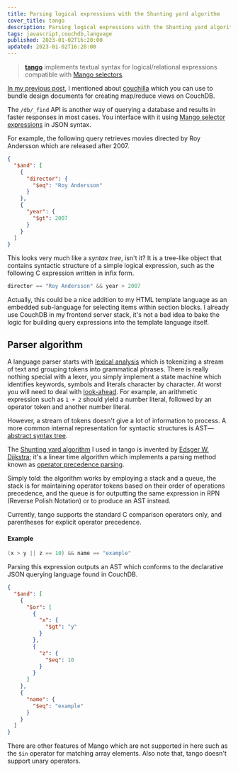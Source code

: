 ```yaml
---
title: Parsing logical expressions with the Shunting yard algorithm
cover_title: tango
description: Parsing logical expressions with the Shunting yard algorithm
tags: javascript,couchdb,language
published: 2023-01-02T16:20:00
updated: 2023-01-02T16:20:00
---
```


> [**tango**](https://github.com/onur1/tango) implements textual syntax for logical/relational expressions compatible with [Mango selectors](https://docs.couchdb.org/en/stable/api/database/find.html).

[In my previous post](./couchilla.md), I mentioned about [couchilla](https://github.com/onur1/couchilla) which you can use to bundle design documents for creating map/reduce views on CouchDB.

The `/db/_find` API is another way of querying a database and results in faster responses in most cases. You interface with it using [Mango selector expressions](https://docs.couchdb.org/en/stable/api/database/find.html) in JSON syntax.

For example, the following query retrieves movies directed by Roy Andersson which are released after 2007.

```json
{
  "$and": [
    {
      "director": {
        "$eq": "Roy Andersson"
      }
    },
    {
      "year": {
        "$gt": 2007
      }
    }
  ]
}
```

This looks very much like a _syntax tree_, isn't it? It is a tree-like object that contains syntactic structure of a simple logical expression, such as the following C expression written in infix form.

```c
director == "Roy Andersson" && year > 2007
```

Actually, this could be a nice addition to my HTML template language as an embedded sub-language for selecting items within section blocks. I already use CouchDB in my frontend server stack, it's not a bad idea to bake the logic for building query expressions into the template language itself.

## Parser algorithm

A language parser starts with [lexical analysis](https://en.wikipedia.org/wiki/Lexical_analysis) which is tokenizing a stream of text and grouping tokens into grammatical phrases. There is really nothing special with a lexer, you simply implement a state machine which identifies keywords, symbols and literals character by character. At worst you will need to deal with [look-ahead](https://en.wikipedia.org/wiki/Look-ahead_(backtracking)). For example, an arithmetic expression such as `1 + 2` should yield a number literal, followed by an operator token and another number literal.

However, a stream of tokens doesn't give a lot of information to process. A more common internal representation for syntactic structures is AST&mdash;[abstract syntax tree](https://en.wikipedia.org/wiki/Abstract_syntax_tree).

The [Shunting yard algorithm](https://en.wikipedia.org/wiki/Shunting_yard_algorithm) I used in tango is invented by [Edsger W. Dijkstra](https://en.wikipedia.org/wiki/Edsger_W._Dijkstra); it's a linear time algorithm which implements a parsing method known as [operator precedence parsing](https://en.wikipedia.org/wiki/Operator-precedence_parser).

Simply told: the algorithm works by employing a stack and a queue, the stack is for maintaining operator tokens based on their order of operations precedence, and the queue is for outputting the same expression in RPN (Reverse Polish Notation) or to produce an AST instead.

Currently, tango supports the standard C comparison operators only, and parentheses for explicit operator precedence.

#### Example

```c
(x > y || z == 10) && name == "example"
```

Parsing this expression outputs an AST which conforms to the declarative JSON querying language found in CouchDB.

```json
{
  "$and": [
    {
      "$or": [
        {
          "x": {
            "$gt": "y"
          }
        },
        {
          "z": {
            "$eq": 10
          }
        }
      ]
    },
    {
      "name": {
        "$eq": "example"
      }
    }
  ]
}
```

There are other features of Mango which are not supported in here such as the `$in` operator for matching array elements. Also note that, tango doesn't support unary operators.
